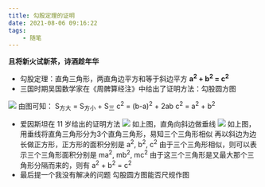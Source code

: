 ```yaml
---
title: 勾股定理的证明
date: 2021-08-06 09:16:22
tags:
    - 随笔
---
```

**且将新火试新茶，诗酒趁年华**
<!--more-->
- 勾股定理：直角三角形，两直角边平方和等于斜边平方 **a<sup>2</sup> + b<sup>2</sup> = c<sup>2</sup>**
- 三国时期吴国数学家在《周髀算经注》中给出了证明方法：勾股圆方图

![](https://gitee.com/buxiaoxing/image-bed/raw/master/img/1747833-20200709104651768-62284507.png)
由图可知：
S<sub>方大</sub> = S<sub>方小</sub> + S<sub>三</sub>
c<sup>2</sup> = (b-a)<sup>2</sup> + 2ab
c<sup>2</sup> = a<sup>2</sup> + b<sup>2</sup>
- 爱因斯坦在 11 岁给出的证明方法
![](https://gitee.com/buxiaoxing/image-bed/raw/master/img/1747833-20200709105758435-402105058.png)
如上图，直角向斜边做垂线
![](https://gitee.com/buxiaoxing/image-bed/raw/master/img/1747833-20200709110036468-792623180.png)
如上图，用垂线将直角三角形分为3个直角三角形，易知三个三角形相似
再以斜边为边长做正方形，正方形的面积分别是 a<sup>2</sup>, b<sup>2</sup>, c<sup>2</sup>
由于三个三角形相似，则可以表示三个三角形面积分别是 ma<sup>2</sup>, mb<sup>2</sup>, mc<sup>2</sup>
由于这三个三角形是又最大那个三角形分隔而来的，则有 a<sup>2</sup> + b<sup>2</sup> = c<sup>2</sup>
- 最后提一个我没有解决的问题
勾股圆方图能否尺规作图

